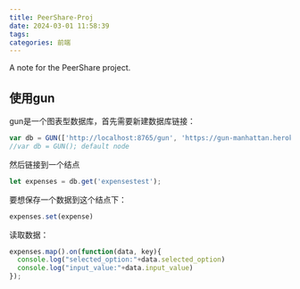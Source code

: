 ```yaml
---
title: PeerShare-Proj
date: 2024-03-01 11:58:39
tags: 
categories: 前端
---
```


A note for the PeerShare project.

<!--more-->

## 使用gun

gun是一个图表型数据库，首先需要新建数据库链接：

```js
var db = GUN(['http://localhost:8765/gun', 'https://gun-manhattan.herokuapp.com/gun']);
//var db = GUN(); default node
```

然后链接到一个结点

```js
let expenses = db.get('expensestest');
```

要想保存一个数据到这个结点下：

```js
expenses.set(expense)
```

读取数据：

```js
expenses.map().on(function(data, key){
  console.log("selected_option:"+data.selected_option)
  console.log("input_value:"+data.input_value)
});
```

